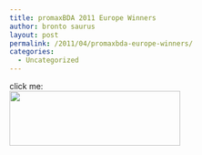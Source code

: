 ```yaml
---
title: promaxBDA 2011 Europe Winners
author: bronto saurus
layout: post
permalink: /2011/04/promaxbda-europe-winners/
categories:
  - Uncategorized
---
```

click me:  
[<img src="http://brontosaurusrex.69.mu/wp-content/uploads/2011/04/promaxbda-300x96.jpg" alt="" title="promaxbda" width="300" height="96" class="alignleft size-medium wp-image-1484" />][1]

 [1]: http://apps.promaxbda.org/emea/europe.html